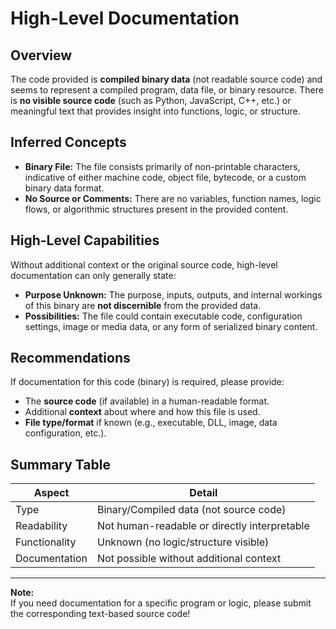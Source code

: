 # High-Level Documentation

## Overview

The code provided is **compiled binary data** (not readable source code) and seems to represent a compiled program, data file, or binary resource. There is **no visible source code** (such as Python, JavaScript, C++, etc.) or meaningful text that provides insight into functions, logic, or structure.

## Inferred Concepts

- **Binary File:** The file consists primarily of non-printable characters, indicative of either machine code, object file, bytecode, or a custom binary data format.
- **No Source or Comments:** There are no variables, function names, logic flows, or algorithmic structures present in the provided content.

## High-Level Capabilities

Without additional context or the original source code, high-level documentation can only generally state:

- **Purpose Unknown:** The purpose, inputs, outputs, and internal workings of this binary are **not discernible** from the provided data.
- **Possibilities:** The file could contain executable code, configuration settings, image or media data, or any form of serialized binary content.

## Recommendations

If documentation for this code (binary) is required, please provide:

- The **source code** (if available) in a human-readable format.
- Additional **context** about where and how this file is used.
- **File type/format** if known (e.g., executable, DLL, image, data configuration, etc.).

## Summary Table

| Aspect         | Detail                                        |
|----------------|-----------------------------------------------|
| Type           | Binary/Compiled data (not source code)        |
| Readability    | Not human-readable or directly interpretable  |
| Functionality  | Unknown (no logic/structure visible)          |
| Documentation  | Not possible without additional context       |

---

**Note:**  
If you need documentation for a specific program or logic, please submit the corresponding text-based source code!